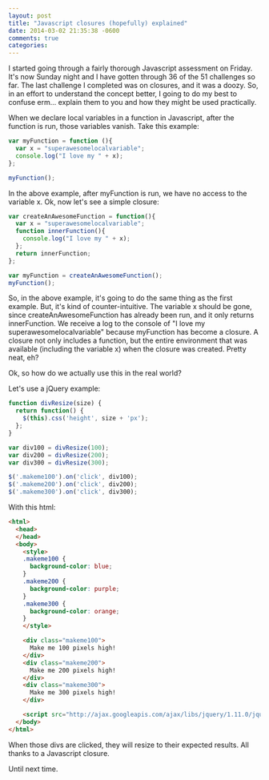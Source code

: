 ```yaml
---
layout: post
title: "Javascript closures (hopefully) explained"
date: 2014-03-02 21:35:38 -0600
comments: true
categories:
---
```

I started going through a fairly thorough Javascript assessment on Friday. <!-- more -->It's now Sunday night and I have gotten through 36 of the 51 challenges so far. The last challenge I completed was on closures, and it was a doozy. So, in an effort to understand the concept better, I going to do my best to confuse erm... explain them to you and how they might be used practically.

When we declare local variables in a function in Javascript, after the function is run, those variables vanish. Take this example:

```javascript
var myFunction = function (){
  var x = "superawesomelocalvariable";
  console.log("I love my " + x);
};

myFunction();
```

In the above example, after myFunction is run, we have no access to the variable x. Ok, now let's see a simple closure:

```javascript
var createAnAwesomeFunction = function(){
  var x = "superawesomelocalvariable";
  function innerFunction(){
    console.log("I love my " + x);
  };
  return innerFunction;
};

var myFunction = createAnAwesomeFunction();
myFunction();
```

So, in the above example, it's going to do the same thing as the first example. But, it's kind of counter-intuitive. The variable x should be gone, since createAnAwesomeFunction has already been run, and it only returns innerFunction. We receive a log to the console of "I love my superawesomelocalvariable" because myFunction has become a closure. A closure not only includes a function, but the entire environment that was available (including the variable x) when the closure was created. Pretty neat, eh?

Ok, so how do we actually use this in the real world?

Let's use a jQuery example:

```javascript
function divResize(size) {
  return function() {
    $(this).css('height', size + 'px');
  };
}

var div100 = divResize(100);
var div200 = divResize(200);
var div300 = divResize(300);

$('.makeme100').on('click', div100);
$('.makeme200').on('click', div200);
$('.makeme300').on('click', div300);
```

With this html:

```html
<html>
  <head>
  </head>
  <body>
    <style>
    .makeme100 {
      background-color: blue;
    }
    .makeme200 {
      background-color: purple;
    }
    .makeme300 {
      background-color: orange;
    }
    </style>

    <div class="makeme100">
      Make me 100 pixels high!
    </div>
    <div class="makeme200">
      Make me 200 pixels high!
    </div>
    <div class="makeme300">
      Make me 300 pixels high!
    </div>

    <script src="http://ajax.googleapis.com/ajax/libs/jquery/1.11.0/jquery.min.js"></script>
  </body>
</html>
```
When those divs are clicked, they will resize to their expected results. All thanks to a Javascript closure.

Until next time.

